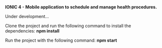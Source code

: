 **IONIC 4 - Mobile application to schedule and manage health procedures.**

Under development...

Clone the project and run the following command to install the dependencies: **npm install**

Run the project with the following command: **npm start**
